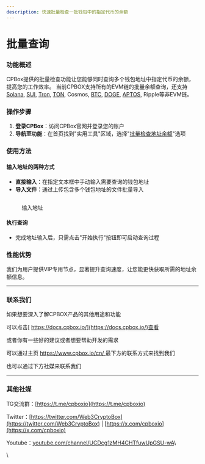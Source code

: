 ```yaml
---
description: 快速批量检查一批钱包中的指定代币的余额
---
```


# 批量查询

### 功能概述

CPBox提供的批量检查功能让您能够同时查询多个钱包地址中指定代币的余额，提高您的工作效率。 当前CPBOX支持所有的EVM链的批量余额查询，还支持[Solana](https://www.cpbox.io/cn/solana/check-balance), [SUI](https://www.cpbox.io/cn/sui/check-balance), [Tron](https://www.cpbox.io/cn/tron/check-balance), [TON](https://www.cpbox.io/cn/ton/check-balance), Cosmos, [BTC](https://www.cpbox.io/check-balance/btc), [DOGE](https://www.cpbox.io/cn/check-balance/doge), [APTOS](https://www.cpbox.io/cn/aptos/check-balance), Ripple等非EVM链。

### 操作步骤

1. **登录CPBox**：访问CPBox官网并登录您的账户
2. **导航至功能**：在首页找到"实用工具"区域，选择"[批量检查地址余额](https://www.cpbox.io/cn/batch/check-balance)"选项

### 使用方法

#### 输入地址的两种方式

* **直接输入**：在指定文本框中手动输入需要查询的钱包地址
* **导入文件**：通过上传包含多个钱包地址的文件批量导入



<figure><img src="https://www.cpbox.io/cpfiles/2024-05-22/d1fz590sten8waborp.png" alt=""><figcaption><p>输入地址</p></figcaption></figure>

#### 执行查询

* 完成地址输入后，只需点击"开始执行"按钮即可启动查询过程

### 性能优势

我们为用户提供VIP专用节点，显著提升查询速度，让您能更快获取所需的地址余额信息。

***

### 联系我们

如果想要深入了解CPBOX产品的其他用途和功能

可以点击[ https://docs.cpbox.io/](https://docs.cpbox.io/)查看

或者你有一些好的建议或者想要帮助开发的需求

可以通过主页 [https://www.cpbox.io/cn/ ](https://www.cpbox.io/cn/)最下方的联系方式来找到我们

也可以通过下方社媒来联系我们

***

### 其他社媒

TG交流群：[https://t.me/cpboxio](https://t.me/cpboxio)

Twitter：[https://twitter.com/Web3CryptoBox](https://twitter.com/Web3CryptoBox) | [https://x.com/cpboxio](https://x.com/cpboxio)

Youtube：[youtube.com/channel/UCDcg1zMH4CHTfuwUpGSU-wA](../solana-gong-ju/solana-yi-jian-fa-bi.md)\


\
